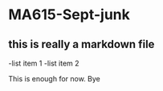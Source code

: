 # MA615-Sept-junk

## this is really a markdown file
 -list item 1
 -list item 2
 
 This is enough for now. Bye
 

